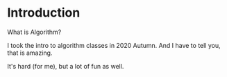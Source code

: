 # Introduction

What is Algorithm?

I took the intro to algorithm classes in 2020 Autumn. And I have to tell you, that is amazing.

It's hard \(for me\), but a lot of fun as well.

